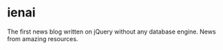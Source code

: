 ienai
=====

The first news blog written on jQuery without any database engine.
News from amazing resources.
